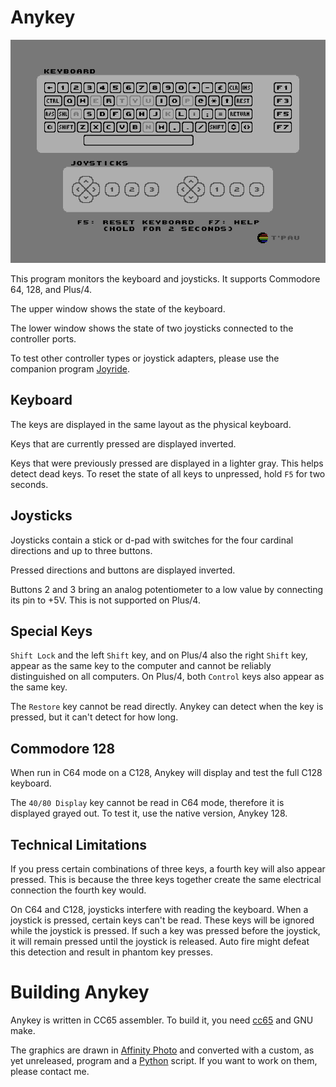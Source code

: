 # Anykey

![Screenshot](screenshot.png)

This program monitors the keyboard and joysticks. It supports Commodore 64, 128, and Plus/4.

The upper window shows the state of the keyboard.

The lower window shows the state of two joysticks connected to the controller ports.

To test other controller types or joystick adapters, please use the companion program [Joyride](https://github.com/T-Pau/Joyride).


## Keyboard

The keys are displayed in the same layout as the physical keyboard.

Keys that are currently pressed are displayed inverted.

Keys that were previously pressed are displayed in a lighter gray. This helps detect dead keys. To reset the state of all keys to unpressed, hold `F5` for two seconds.


## Joysticks

Joysticks contain a stick or d-pad with switches for the four cardinal directions and up to three buttons.

Pressed directions and buttons are displayed inverted.

Buttons 2 and 3 bring an analog potentiometer to a low value by connecting its pin to +5V. This is not supported on Plus/4.
	

## Special Keys

`Shift Lock` and the left `Shift` key, and on Plus/4 also the right `Shift` key, appear as the same key to the computer and cannot be reliably distinguished on all computers. On Plus/4, both `Control` keys also appear as the same key.
	
The `Restore` key cannot be read directly. Anykey can detect when the key is pressed, but it can't detect for how long.


## Commodore 128

When run in C64 mode on a C128, Anykey will display and test the full C128 keyboard.

The `40/80 Display` key cannot be read in C64 mode, therefore it is displayed grayed out. To test it, use the native version, Anykey 128.


## Technical Limitations

If you press certain combinations of three keys, a fourth key will also appear pressed. This is because the three keys together create the same electrical connection the fourth key would.                            

On C64 and C128, joysticks interfere with reading the keyboard. When a joystick is pressed, certain keys can't be read. These keys will be ignored while the joystick is pressed. If such a key was pressed before the joystick, it will remain pressed until the joystick is released. Auto fire might defeat this detection and result in phantom key presses.                              


# Building Anykey

Anykey is written in CC65 assembler. To build it, you need [cc65](https://cc65.github.io) and GNU make.

The graphics are drawn in [Affinity Photo](https://affinity.serif.com/en-gb/photo/) and converted with a custom, as yet unreleased, program and a [Python](https://www.python.org/) script. If you want to work on them, please contact me.
